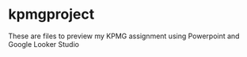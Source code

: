 # kpmgproject
These are files to preview my KPMG assignment using Powerpoint and Google Looker Studio
